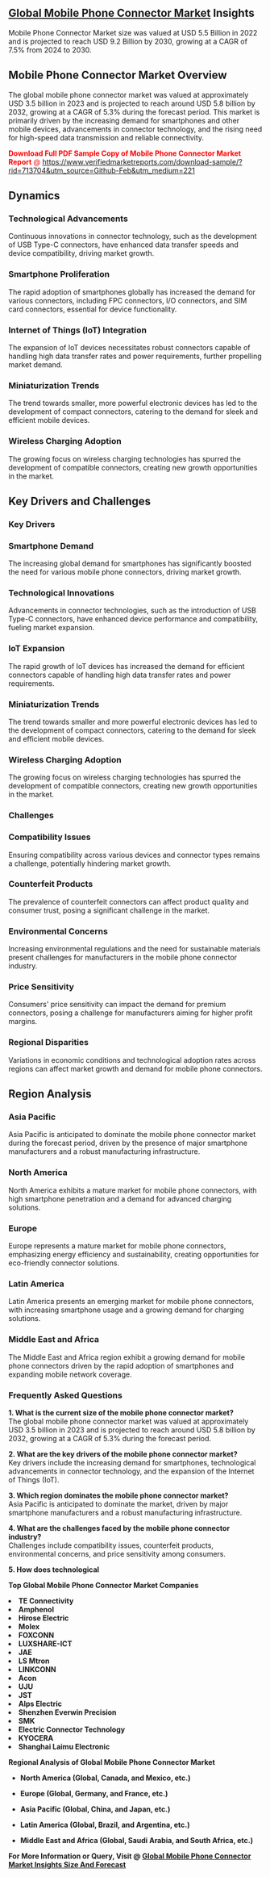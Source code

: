 <h2><a href="https://www.verifiedmarketreports.com/download-sample/?rid=713704&amp;utm_source=Github&amp;utm_medium=221" target="_blank">Global Mobile Phone Connector Market</a> Insights</h2><p>Mobile Phone Connector Market size was valued at USD 5.5 Billion in 2022 and is projected to reach USD 9.2 Billion by 2030, growing at a CAGR of 7.5% from 2024 to 2030.</p><p> <h2>Mobile Phone Connector Market Overview</h2> <p>The global mobile phone connector market was valued at approximately USD 3.5 billion in 2023 and is projected to reach around USD 5.8 billion by 2032, growing at a CAGR of 5.3% during the forecast period. This market is primarily driven by the increasing demand for smartphones and other mobile devices, advancements in connector technology, and the rising need for high-speed data transmission and reliable connectivity. </p> <p><p><span class=""><span style="color: #ff0000;"><strong>Download Full PDF Sample Copy of Mobile Phone Connector Market Report</strong> @ </span><a href="https://www.verifiedmarketreports.com/download-sample/?rid=713704&amp;utm_source=Github-Feb&amp;utm_medium=221" target="_blank">https://www.verifiedmarketreports.com/download-sample/?rid=713704&amp;utm_source=Github-Feb&amp;utm_medium=221</a></span></p></p> <h2>Dynamics</h2> <h3>Technological Advancements</h3> <p>Continuous innovations in connector technology, such as the development of USB Type-C connectors, have enhanced data transfer speeds and device compatibility, driving market growth. </p> <h3>Smartphone Proliferation</h3> <p>The rapid adoption of smartphones globally has increased the demand for various connectors, including FPC connectors, I/O connectors, and SIM card connectors, essential for device functionality. </p> <h3>Internet of Things (IoT) Integration</h3> <p>The expansion of IoT devices necessitates robust connectors capable of handling high data transfer rates and power requirements, further propelling market demand. </p> <h3>Miniaturization Trends</h3> <p>The trend towards smaller, more powerful electronic devices has led to the development of compact connectors, catering to the demand for sleek and efficient mobile devices. </p> <h3>Wireless Charging Adoption</h3> <p>The growing focus on wireless charging technologies has spurred the development of compatible connectors, creating new growth opportunities in the market. </p> <h2>Key Drivers and Challenges</h2> <h3>Key Drivers</h3> <h3>Smartphone Demand</h3> <p>The increasing global demand for smartphones has significantly boosted the need for various mobile phone connectors, driving market growth. </p> <h3>Technological Innovations</h3> <p>Advancements in connector technologies, such as the introduction of USB Type-C connectors, have enhanced device performance and compatibility, fueling market expansion. </p> <h3>IoT Expansion</h3> <p>The rapid growth of IoT devices has increased the demand for efficient connectors capable of handling high data transfer rates and power requirements. </p> <h3>Miniaturization Trends</h3> <p>The trend towards smaller and more powerful electronic devices has led to the development of compact connectors, catering to the demand for sleek and efficient mobile devices. </p> <h3>Wireless Charging Adoption</h3> <p>The growing focus on wireless charging technologies has spurred the development of compatible connectors, creating new growth opportunities in the market. </p> <h3>Challenges</h3> <h3>Compatibility Issues</h3> <p>Ensuring compatibility across various devices and connector types remains a challenge, potentially hindering market growth. </p> <h3>Counterfeit Products</h3> <p>The prevalence of counterfeit connectors can affect product quality and consumer trust, posing a significant challenge in the market. </p> <h3>Environmental Concerns</h3> <p>Increasing environmental regulations and the need for sustainable materials present challenges for manufacturers in the mobile phone connector industry. </p> <h3>Price Sensitivity</h3> <p>Consumers' price sensitivity can impact the demand for premium connectors, posing a challenge for manufacturers aiming for higher profit margins. </p> <h3>Regional Disparities</h3> <p>Variations in economic conditions and technological adoption rates across regions can affect market growth and demand for mobile phone connectors. </p> <h2>Region Analysis</h2> <h3>Asia Pacific</h3> <p>Asia Pacific is anticipated to dominate the mobile phone connector market during the forecast period, driven by the presence of major smartphone manufacturers and a robust manufacturing infrastructure. </p> <h3>North America</h3> <p>North America exhibits a mature market for mobile phone connectors, with high smartphone penetration and a demand for advanced charging solutions. </p> <h3>Europe</h3> <p>Europe represents a mature market for mobile phone connectors, emphasizing energy efficiency and sustainability, creating opportunities for eco-friendly connector solutions. </p> <h3>Latin America</h3> <p>Latin America presents an emerging market for mobile phone connectors, with increasing smartphone usage and a growing demand for charging solutions. </p> <h3>Middle East and Africa</h3> <p>The Middle East and Africa region exhibit a growing demand for mobile phone connectors driven by the rapid adoption of smartphones and expanding mobile network coverage. </p> <h3>Frequently Asked Questions</h3> <p><strong>1. What is the current size of the mobile phone connector market?</strong><br> The global mobile phone connector market was valued at approximately USD 3.5 billion in 2023 and is projected to reach around USD 5.8 billion by 2032, growing at a CAGR of 5.3% during the forecast period. </p> <p><strong>2. What are the key drivers of the mobile phone connector market?</strong><br> Key drivers include the increasing demand for smartphones, technological advancements in connector technology, and the expansion of the Internet of Things (IoT). </p> <p><strong>3. Which region dominates the mobile phone connector market?</strong><br> Asia Pacific is anticipated to dominate the market, driven by major smartphone manufacturers and a robust manufacturing infrastructure. </p> <p><strong>4. What are the challenges faced by the mobile phone connector industry?</strong><br> Challenges include compatibility issues, counterfeit products, environmental concerns, and price sensitivity among consumers. </p> <p><strong>5. How does technological</p><p><strong>Top Global Mobile Phone Connector Market Companies</strong></p><div data-test-id=""><p><li>TE Connectivity</li><li> Amphenol</li><li> Hirose Electric</li><li> Molex</li><li> FOXCONN</li><li> LUXSHARE-ICT</li><li> JAE</li><li> LS Mtron</li><li> LINKCONN</li><li> Acon</li><li> UJU</li><li> JST</li><li> Alps Electric</li><li> Shenzhen Everwin Precision</li><li> SMK</li><li> Electric Connector Technology</li><li> KYOCERA</li><li> Shanghai Laimu Electronic</li></p><div><strong>Regional Analysis of&nbsp;Global Mobile Phone Connector Market</strong></div><ul><li dir="ltr"><p dir="ltr">North America&nbsp;(Global, Canada, and Mexico, etc.)</p></li><li dir="ltr"><p dir="ltr">Europe (Global, Germany, and France, etc.)</p></li><li dir="ltr"><p dir="ltr">Asia Pacific&nbsp;(Global, China, and Japan, etc.)</p></li><li dir="ltr"><p dir="ltr">Latin America&nbsp;(Global, Brazil, and Argentina, etc.)</p></li><li dir="ltr">Middle East and Africa&nbsp;(Global, Saudi Arabia, and South Africa, etc.)</li></ul><p><strong>For More Information or Query, Visit @&nbsp;</strong><strong><a href="https://www.verifiedmarketreports.com/product/mobile-phone-connector-market/?utm_source=Github&amp;utm_medium=221" target="_blank">Global Mobile Phone Connector Market Insights Size And Forecast</a></strong></p></div>
